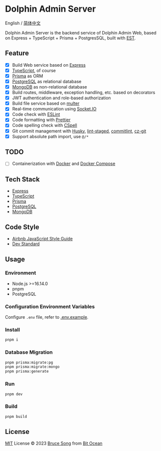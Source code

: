 # Dolphin Admin Server

English / [简体中文](./README.zh-CN.md)

Dolphin Admin Server is the backend service of Dolphin Admin Web, based on Express + TypeScript + Prisma + PostgresSQL,
built with [EST](https://github.com/recallwei/est).

## Feature

- [x] Build Web service based on [Express](https://expressjs.com/)
- [x] [TypeScript](https://www.typescriptlang.org/), of course
- [x] [Prisma](https://www.prisma.io/) as ORM
- [x] [PostgreSQL](https://www.postgresql.org/) as relational database
- [x] [MongoDB](https://www.mongodb.com/) as non-relational database
- [x] Build routes, middleware, exception handling, etc. based on decorators
- [x] JWT authentication and role-based authorization
- [x] Build file service based on [multer](https://github.com/expressjs/multer)
- [x] Real-time communication using [Socket.IO](https://socket.io/)
- [x] Code check with [ESLint](https://eslint.org/)
- [x] Code formatting with [Prettier](https://prettier.io/)
- [x] Code spelling check with [CSpell](https://cspell.org/)
- [x] Git commit management with [Husky](https://typicode.github.io/husky/),
      [lint-staged](https://github.com/okonet/lint-staged), [commitlint](https://commitlint.js.org/#/), [cz-git](https://cz-git.qbb.sh/)
- [x] Support absolute path import, use `@/*`

## TODO

- [ ] Containerization with [Docker](https://www.docker.com/) and [Docker Compose](https://docs.docker.com/compose/)

## Tech Stack

- [Express](https://expressjs.com/)
- [TypeScript](https://www.typescriptlang.org/)
- [Prisma](https://www.prisma.io/)
- [PostgreSQL](https://www.postgresql.org/)
- [MongoDB](https://www.mongodb.com/)

## Code Style

- [Airbnb JavaScript Style Guide](https://github.com/airbnb/javascript)
- [Dev Standard](./docs/dev-standard.md)

## Usage

### Environment

- Node.js >=16.14.0
- pnpm
- PostgreSQL

### Configuration Environment Variables

Configure `.env` file, refer to [.env.example](./.env.example).

### Install

```bash
pnpm i
```

### Database Migration

```bash
pnpm prisma:migrate:pg
pnpm prisma:migrate:mongo
pnpm prisma:generate
```

### Run

```bash
pnpm dev
```

### Build

```bash
pnpm build
```

## License

[MIT](/LICENSE) License &copy; 2023 [Bruce Song](https://github.com/recallwei) from [Bit Ocean](https://github.com/bit-ocean-studio)
